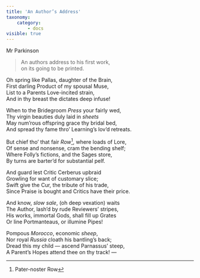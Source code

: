 ```yaml
---
title: 'An Author’s Address'
taxonomy:
    category:
        - docs
visible: true
---
```


<div class="author">Mr Parkinson</div>

> An authors address to his first work,  
on its going to be printed.  
  
Oh spring like Pallas, daughter of the Brain,  
First darling Product of my spousal Muse,  
List to a Parents Love-incited strain,  
And in thy breast the dictates deep infuse!  
  
When to the Bridegroom *Press* your fairly wed,  
Thy virgin beauties duly laid in *sheets*  
May num’rous offspring grace thy bridal bed,  
And spread thy fame thro’ Learning’s lov’d retreats.  
  
But chief tho’ that fair *Row*[^1], where loads of Lore,  
Of sense and nonsense, cram the bending shelf;  
Where Folly’s fictions, and the Sages store,  
By turns are barter’d for substantial pelf.  
  
And guard lest Critic Cerberus upbraid  
Growling for want of customary slice;  
Swift give the Cur, the tribute of his trade,  
Since Praise is bought and Critics have their price.  

And know, *slow sale*, (oh deep vexation) waits  
The Author, lash’d by rude Reviewers’ stripes,  
His works, immortal Gods, shall fill up Grates  
Or line Portmanteaus, or illumine Pipes!  
  
Pompous *Morocco*, economic *sheep*,  
Nor royal *Russia* cloath his bantling’s back;  
Dread this my child — ascend Parnassus’ steep,  
A Parent’s Hopes attend thee on thy track! —

[^1]: Pater-noster Row  